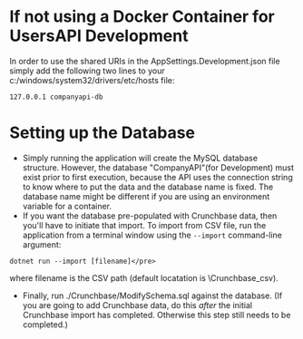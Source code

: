 # If not using a Docker Container for UsersAPI Development

In order to use the shared URIs in the AppSettings.Development.json file simply add the following two lines to your c:/windows/system32/drivers/etc/hosts file:

```
127.0.0.1 companyapi-db
```

# Setting up the Database
* Simply running the application will create the MySQL database structure.  However, the database "CompanyAPI"(for Development) must exist prior to first execution, because the API uses the connection string to know where to put the data and the database name is fixed.  The database name might be different if you are using an environment variable for a container.
* If you want the database pre-populated with Crunchbase data, then you'll have to initiate that import. To import from CSV file, run the application from a terminal window using the <code>--import</code> command-line argument:
```
dotnet run --import [filename]</pre>
```
where filename is the CSV path (default locatation is \Crunchbase\_csv\).
* Finally, run ./Crunchbase/ModifySchema.sql against the database. (If you are going to add Crunchbase data, do this <i>after</i> the initial Crunchbase import has completed.  Otherwise this step still needs to be completed.)
